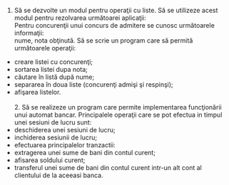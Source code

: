      
   1. Să se dezvolte un modul pentru operaţii cu liste. Să se utilizeze acest modul pentru
rezolvarea următoarei aplicaţii:<br/>
Pentru concurenţii unui concurs de admitere se cunosc următoarele informaţii:<br/>
nume, nota obţinută. Să se scrie un program care să permită următoarele operaţii:<br/>
- creare listei cu concurenţi;<br/>
- sortarea listei dupa nota;<br/>
- căutare în listă după nume;<br/>
- separarea în doua liste (concurenţi admişi şi respinşi);<br/>
- afişarea listelor. <br><br>
     2. Să se realizeze un program care permite implementarea funcţionării unui automat
bancar. Principalele operaţii care se pot efectua in timpul unei sesiuni de lucru sunt:<br/>
- deschiderea unei sesiuni de lucru;<br/>
- inchiderea sesiunii de lucru;<br/>
- efectuarea principalelor tranzactii:<br/>
- extragerea unei sume de bani din contul curent;<br/>
- afisarea soldului curent;<br/>
- transferul unei sume de bani din contul curent intr-un alt cont al
clientului de la aceeasi banca.<br/>
